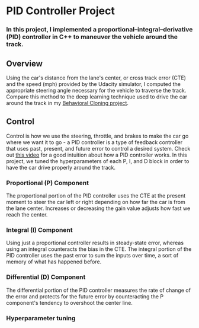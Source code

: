 # **PID Controller Project** 

### In this project, I implemented a proportional–integral–derivative (PID) controller in C++ to maneuver the vehicle around the track.

## Overview
Using the car's distance from the lane's center, or cross track error (CTE) and the speed (mph) provided by the Udacity simulator, I computed the appropriate steering angle necessary for the vehicle to traverse the track. Compare this method to the deep learning technique used to drive the car around the track in my [Behavioral Cloning project](https://github.com/jissac/SDCND/tree/master/Term1/Behavioral_Cloning).

## Control
Control is how we use the steering, throttle, and brakes to make the car go where we want it to go - a PID controller is a type of feedback controller that uses past, present, and future error to control a desired system. Check out [this video](https://www.youtube.com/watch?v=wkfEZmsQqiA) for a good intuition about how a PID controller works. In this project, we tuned the hyperparameters of each P, I, and D block in order to have the car drive properly around the track.

### Proportional (P) Component
The proportional portion of the PID controller uses the CTE at the present moment to steer the car left or right depending on how far the car is from the lane center. Increases or decreasing the gain value adjusts how fast we reach the center. 

### Integral (I) Component
Using just a proportional controller results in steady-state error, whereas using an integral counteracts the bias in the CTE. The integral portion of the PID controller uses the past error to sum the inputs over time, a sort of memory of what has happened before. 

### Differential (D) Component
The differential portion of the PID controller measures the rate of change of the error and protects for the future error by counteracting the P component's tendency to overshoot the center line.

### Hyperparameter tuning

